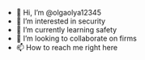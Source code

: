 - 👋 Hi, I’m @olgaolya12345
- 👀 I’m interested in security
- 🌱 I’m currently learning safety
- 💞️ I’m looking to collaborate on firms
- 📫 How to reach me right here

<!---
olgaolya12345/olgaolya12345 is a ✨ special ✨ repository because its `README.md` (this file) appears on your GitHub profile.
You can click the Preview link to take a look at your changes.
--->

